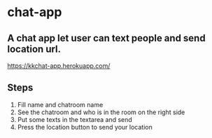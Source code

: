 # chat-app
A chat app let user can text people and send location url.
--------------------------------------------------------------

https://kkchat-app.herokuapp.com/


## Steps
1. Fill name and chatroom name
2. See the chatroom and who is in the room on the right side
3. Put some texts in the textarea and send
4. Press the location button to send your location
